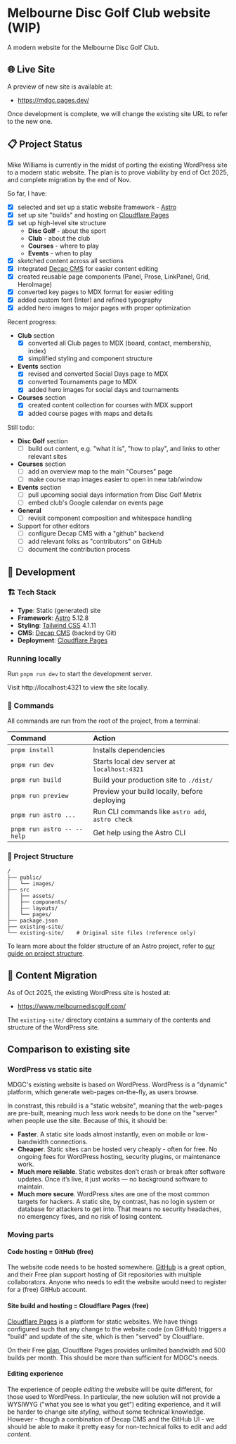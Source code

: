 # Melbourne Disc Golf Club website (WIP)

A modern website for the Melbourne Disc Golf Club.

## 🌐 Live Site

A preview of new site is available at:

- https://mdgc.pages.dev/

Once development is complete, we will change the existing site URL to refer to the new one.

## 📋 Project Status

Mike Williams is currently in the midst of porting the existing WordPress site to a modern static website. The plan is to prove viability by end of Oct 2025, and complete migration by the end of Nov.

So far, I have:

  - [X] selected and set up a static website framework - [Astro](https://astro.build)
  - [X] set up site "builds" and hosting on [Cloudflare Pages](https://pages.cloudflare.com)
  - [X] set up high-level site structure
    - **Disc Golf** - about the sport
    - **Club** - about the club
    - **Courses** - where to play
    - **Events** - when to play
  - [X] sketched content across all sections
  - [X] integrated [Decap CMS](https://decapcms.org) for easier content editing
  - [X] created reusable page components (Panel, Prose, LinkPanel, Grid, HeroImage)
  - [X] converted key pages to MDX format for easier editing
  - [X] added custom font (Inter) and refined typography
  - [X] added hero images to major pages with proper optimization

Recent progress:
  - **Club** section
    - [X] converted all Club pages to MDX (board, contact, membership, index)
    - [X] simplified styling and component structure
  - **Events** section
    - [X] revised and converted Social Days page to MDX
    - [X] converted Tournaments page to MDX
    - [X] added hero images for social days and tournaments
  - **Courses** section
    - [X] created content collection for courses with MDX support
    - [X] added course pages with maps and details

Still todo:
  - **Disc Golf** section
    - [ ] build out content, e.g. "what it is", "how to play", and links to other relevant sites
  - **Courses** section
    - [ ] add an overview map to the main "Courses" page
    - [ ] make course map images easier to open in new tab/window
  - **Events** section
    - [ ] pull upcoming social days information from Disc Golf Metrix
    - [ ] embed club's Google calendar on events page
  - **General**
    - [ ] revisit component composition and whitespace handling
  - Support for other editors
    - [ ] configure Decap CMS with a "github" backend
    - [ ] add relevant folks as "contributors" on GitHub
    - [ ] document the contribution process

## 🚀 Development

### 🏗️ Tech Stack
- **Type**: Static (generated) site
- **Framework**: [Astro](https://astro.build) 5.12.8
- **Styling**: [Tailwind CSS](https://tailwindcss.com) 4.1.11
- **CMS**: [Decap CMS](https://decapcms.org) (backed by Git)
- **Deployment**: [Cloudflare Pages](https://pages.cloudflare.com)

### Running locally

Run `pnpm run dev` to start the development server.

Visit http://localhost:4321 to view the site locally.

### 🧞 Commands

All commands are run from the root of the project, from a terminal:

| Command                    | Action                                           |
| :------------------------- | :----------------------------------------------- |
| `pnpm install`             | Installs dependencies                            |
| `pnpm run dev`             | Starts local dev server at `localhost:4321`      |
| `pnpm run build`           | Build your production site to `./dist/`          |
| `pnpm run preview`         | Preview your build locally, before deploying     |
| `pnpm run astro ...`       | Run CLI commands like `astro add`, `astro check` |
| `pnpm run astro -- --help` | Get help using the Astro CLI                     |

### 🚀 Project Structure

```text
/
├── public/
│   └── images/
├── src
│   ├── assets/
│   ├── components/
│   ├── layouts/
│   └── pages/
├── package.json
├── existing-site/
└── existing-site/    # Original site files (reference only)
```

To learn more about the folder structure of an Astro project, refer to [our guide on project structure](https://docs.astro.build/en/basics/project-structure/).

## 📝 Content Migration

As of Oct 2025, the existing WordPress site is hosted at:

- https://www.melbournediscgolf.com/

The `existing-site/` directory contains a summary of the contents and structure of the WordPress site.

## Comparison to existing site

### WordPress vs static site

MDGC's existing website is based on WordPress. WordPress is a "dynamic" platform, which generate web-pages on-the-fly, as users browse.

In constrast, this rebuild is a "static website", meaning that the web-pages are pre-built, meaning much less work needs to be done on the "server" when people use the site.  Because of this, it should be:

  - **Faster**. A static site loads almost instantly, even on mobile or low-bandwidth connections.
  - **Cheaper**. Static sites can be hosted very cheaply - often for free. No ongoing fees for WordPress hosting, security plugins, or maintenance work.
  - **Much more reliable**. Static websites don’t crash or break after software updates. Once it’s live, it just works — no background software to maintain.
  - **Much more secure**. WordPress sites are one of the most common targets for hackers. A static site, by contrast, has no login system or database for attackers to get into. That means no security headaches, no emergency fixes, and no risk of losing content.

### Moving parts

#### Code hosting = GitHub (free)

The website code needs to be hosted somewhere. [GitHub](https://github.com) is a great option, and their Free plan support hosting of Git repositories with multiple collaborators. Anyone who needs to edit the website would need to register for a (free) GitHub account.

#### Site build and hosting = Cloudflare Pages (free)

[Cloudflare Pages](https://pages.cloudflare.com) is a platform for static websites. We have things configured such that any change to the website code (on GitHub) triggers a "build" and update of the site, which is then "served" by Cloudflare.

On their Free [plan](https://developers.cloudflare.com/pages/platform/limits/), Cloudflare Pages provides unlimited bandwidth and 500 builds per month. This should be more than sufficient for MDGC's needs.

#### Editing experience

The experience of people _editing_ the website will be quite different, for those used to WordPress. In particular, the new solution
will not provide a WYSIWYG ("what you see is what you get") editing experience, and it will be harder to change site _styling_, without some technical knowledge. However - though a combination of Decap CMS and the GitHub UI - we should be able to make it pretty easy for non-technical folks to edit and add _content_.
